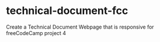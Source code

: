 # technical-document-fcc
Create a Technical Document Webpage that is responsive for freeCodeCamp project 4
